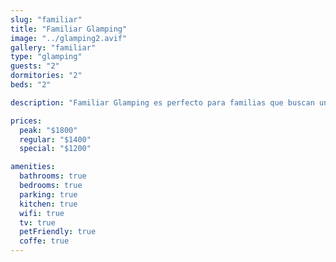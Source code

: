 ```yaml
---
slug: "familiar"
title: "Familiar Glamping"
image: "../glamping2.avif"
gallery: "familiar"
type: "glamping"
guests: "2"
dormitories: "2"
beds: "2"

description: "Familiar Glamping es perfecto para familias que buscan una aventura al aire libre única con las comodidades modernas. Lo suficientemente espacioso para toda la familia, ofrece camas cómodas y un entorno sereno, permitiendo a los huéspedes disfrutar de la naturaleza sin sacrificar la conveniencia."

prices:
  peak: "$1800"
  regular: "$1400"
  special: "$1200"

amenities:
  bathrooms: true
  bedrooms: true
  parking: true
  kitchen: true
  wifi: true
  tv: true
  petFriendly: true
  coffe: true
---
```

